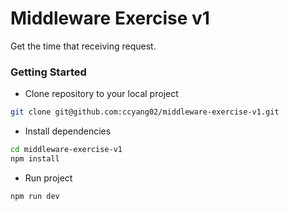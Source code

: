 # Middleware Exercise v1

Get the time that receiving request.

### Getting Started

- Clone repository to your local project

```bash
git clone git@github.com:ccyang02/middleware-exercise-v1.git
```

- Install dependencies

```bash
cd middleware-exercise-v1
npm install
```

- Run project

```
npm run dev
```

